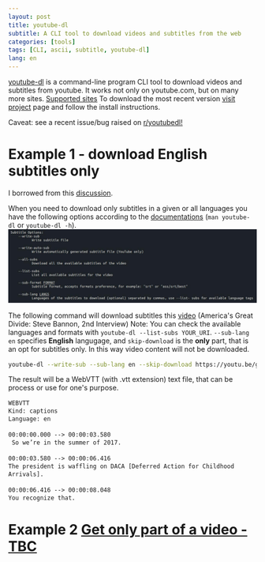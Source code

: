 ```yaml
---
layout: post
title: youtube-dl 
subtitle: A CLI tool to download videos and subtitles from the web
categories: [tools]
tags: [CLI, ascii, subtitle, youtube-dl]
lang: en
---
```

[youtube-dl](https://ytdl-org.github.io/youtube-dl/index.html) is a command-line program CLI tool to download videos and subtitles from youtube. It works not only on youtube.com, but on many more sites. [Supported sites](https://ytdl-org.github.io/youtube-dl/supportedsites.html)
To download the most recent version [visit project](https://github.com/ytdl-org/youtube-dl) page and follow the install instructions. 
<div class="alert alert-dark" role="alert">Caveat: see a recent issue/bug raised on <a href="https://www.reddit.com/r/youtubedl/comments/cjilhz/fyi_since_googleyoutube_just_broke_youtubedl/">r/youtubedl!</a></div>

# Example 1 - download English subtitles only
I borrowed from this [discussion](https://superuser.com/questions/927523/how-to-download-only-subtitles-of-videos-using-youtube-dl).

When you need to download only subtitles in a given or all languages you have the following options according to the [documentations](https://github.com/ytdl-org/youtube-dl/blob/master/README.md#options) (`man youtube-dl` or `youtube-dl -h`).
[![screenshot](/img/20-02-04/yt-man.jpg)](/img/20-02-04/yt-man.jpg)

The following command will download subtitles this [video](https://youtu.be/gDqAnOyAgt4) (America's Great Divide: Steve Bannon, 2nd Interview)
Note: You can check the available languages and formats with `youtube-dl --list-subs YOUR_URI`. `--sub-lang en` specifies **English** langugage, and `skip-download` is the **only** part, that is an opt for subtitles only. In this way video content will not be downloaded.

```sh
youtube-dl --write-sub --sub-lang en --skip-download https://youtu.be/gDqAnOyAgt4                 
```

The result will be a WebVTT (with .vtt extension) text file, that can be process or use for one's purpose. 


	WEBVTT
	Kind: captions
	Language: en

	00:00:00.000 --> 00:00:03.580
	 So we’re in the summer of 2017. 

	00:00:03.580 --> 00:00:06.416
	The president is waffling on DACA [Deferred Action for Childhood Arrivals]. 

	00:00:06.416 --> 00:00:08.048
	You recognize that. 

# Example 2 [Get only part of a video - TBC](#)


